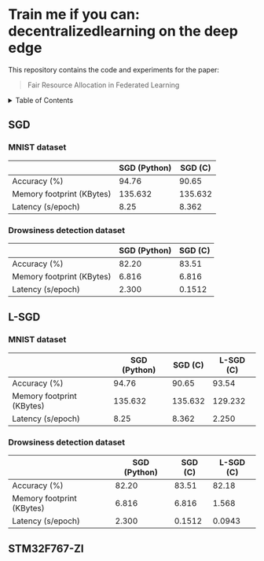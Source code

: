 # Train me if you can: decentralizedlearning on the deep edge

This repository contains the code and experiments for the paper:

> Fair Resource Allocation in Federated Learning

<!-- TABLE OF CONTENTS -->
<details>
  <summary>Table of Contents</summary>
  <ol>
    <li><a href="#SGD">SGD</a></li>
    <li><a href="#L-SGD">L-SGD</a></li>
    <li><a href="#STM32F767-ZI">STM32F767-ZI</a></li>
    <li><a href="#contact">Contact</a></li>
  </ol>
</details>


## SGD
### MNIST dataset

|                           | SGD (Python) |   SGD (C)   |
|---------------------------|----------|---------|
|        Accuracy (%)       |   94.76  |  90.65  |
| Memory footprint (KBytes) |  135.632 | 135.632 |
|     Latency (s/epoch)     |   8.25   |  8.362  |

### Drowsiness detection dataset


|                           | SGD (Python) |   SGD (C)   |
|---------------------------|----------|---------|
|        Accuracy (%)       |   82.20  |  83.51  |
| Memory footprint (KBytes) |   6.816  |  6.816  |
|     Latency (s/epoch)     |   2.300  | 0.1512  |

## L-SGD

### MNIST dataset

|                           | SGD (Python) |   SGD (C)   |   L-SGD (C)   |
|---------------------------|----------|---------|---------|
|        Accuracy (%)       |   94.76  |  90.65  |  93.54  |
| Memory footprint (KBytes) |  135.632 | 135.632 |  129.232  |
|     Latency (s/epoch)     |   8.25   |  8.362  | 2.250  |

### Drowsiness detection dataset


|                           | SGD (Python) |   SGD (C)   |   L-SGD (C)   |
|---------------------------|----------|---------|---------|
|        Accuracy (%)       |   82.20  |  83.51  |  82.18  |
| Memory footprint (KBytes) |   6.816  |  6.816  |  1.568  |
|     Latency (s/epoch)     |   2.300  | 0.1512  | 0.0943  |

## STM32F767-ZI
